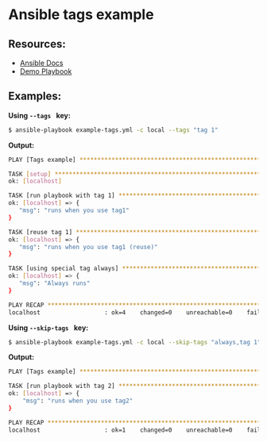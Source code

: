 # Ansible tags example

## Resources:
- [Ansible Docs](http://docs.ansible.com/ansible/playbooks_tags.html)
- [Demo Playbook](example-tags.yml)

## Examples:

**Using ```--tags ``` key:**
 ```sh
$ ansible-playbook example-tags.yml -c local --tags "tag 1"
```
**Output:**
 ```sh
PLAY [Tags example] ************************************************************

TASK [setup] *******************************************************************
ok: [localhost]

TASK [run playbook with tag 1] *************************************************
ok: [localhost] => {
    "msg": "runs when you use tag1"
}

TASK [reuse tag 1] *************************************************************
ok: [localhost] => {
    "msg": "runs when you use tag1 (reuse)"
}

TASK [using special tag always] ************************************************
ok: [localhost] => {
    "msg": "Always runs"
}

PLAY RECAP *********************************************************************
localhost                  : ok=4    changed=0    unreachable=0    failed=0
```
**Using ```--skip-tags ``` key:**
```sh
$ ansible-playbook example-tags.yml -c local --skip-tags "always,tag 1"
```
**Output:**
```sh
PLAY [Tags example] ************************************************************

TASK [run playbook with tag 2] *************************************************
ok: [localhost] => {
    "msg": "runs when you use tag2"
}

PLAY RECAP *********************************************************************
localhost                  : ok=1    changed=0    unreachable=0    failed=0
```

